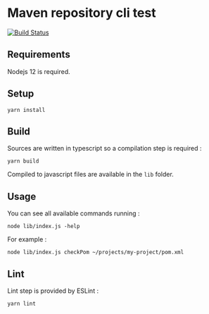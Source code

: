 # Maven repository cli test

[![Build Status](https://travis-ci.org/clemstoquart/maven-repo-cli.svg?branch=master)](https://travis-ci.org/clemstoquart/maven-repo-cli)

## Requirements

Nodejs 12 is required.

## Setup

    yarn install
    
## Build

Sources are written in typescript so a compilation step is required :

    yarn build

Compiled to javascript files are available in the `lib` folder.

## Usage

You can see all available commands running :

    node lib/index.js -help

For example :

    node lib/index.js checkPom ~/projects/my-project/pom.xml

## Lint

Lint step is provided by ESLint :

    yarn lint

